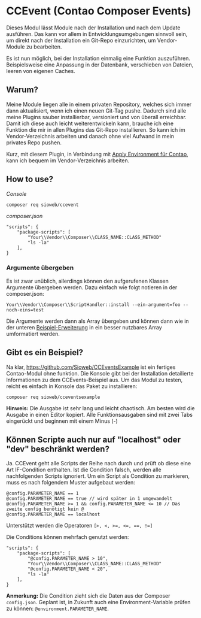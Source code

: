 # CCEvent (Contao Composer Events)

Dieses Modul lässt Module nach der Installation und nach dem Update ausführen. Das kann vor allem in Entwicklungsumgebungen sinnvoll sein, um direkt nach der Installation ein Git-Repo einzurichten, um Vendor-Module zu bearbeiten.

Es ist nun möglich, bei der Installation einmalig eine Funktion auszuführen. Beispielsweise eine Anpassung in der Datenbank, verschieben von Dateien, leeren von eigenen Caches.

## Warum?

Meine Module liegen alle in einem privaten Repository, welches sich immer dann aktualisiert, wenn ich einen neuen Git-Tag pushe. Dadurch sind alle meine Plugins sauber installierbar, versioniert und von überall erreichbar. Damit ich diese auch leicht weiterentwickeln kann, brauche ich eine Funktion die mir in allen Plugins das Git-Repo installieren. So kann ich im Vendor-Verzeichnis arbeiten und danach ohne viel Aufwand in mein privates Repo pushen.

Kurz, mit diesem Plugin, in Verbindung mit [Apply Environment für Contao](https://github.com/Sioweb/ApplyEnvironment), kann ich bequem im Vendor-Verzeichnis arbeiten.

## How to use?

*Console*

    composer req sioweb/ccevent

*composer.json*

    "scripts": {
        "package-scripts": [
            "Your\\Vendor\\Composer\\CLASS_NAME::CLASS_METHOD"
            "ls -la"
        ],
    }
 
### Argumente übergeben

Es ist zwar unüblich, allerdings können den aufgerufenen Klassen Argumente übergeben werden. Dazu einfach wie folgt notieren in der composer.json:

    Your\\Vendor\\Composer\\ScriptHandler::install --ein-argument=foo --noch-eins=test
    
Die Argumente werden dann als Array übergeben und können dann wie in der unteren [Beispiel-Erweiterung](https://github.com/Sioweb/CCEventsExample) in ein besser nutzbares Array umformatiert werden. 

## Gibt es ein Beispiel?

Na klar, https://github.com/Sioweb/CCEventsExample ist ein fertiges Contao-Modul ohne funktion. Die Konsole gibt bei der Installation detailierte Informationen zu dem CCEvents-Beispiel aus. Um das Modul zu testen, reicht es einfach in Konsole das Paket zu installieren:

    composer req sioweb/cceventsexample

**Hinweis:** Die Ausgabe ist sehr lang und leicht chaotisch. Am besten wird die Ausgabe in einen Editor kopiert. Alle Funktionsausgaben sind mit zwei Tabs eingerückt und beginnen mit einem Minus (-)

## Können Scripte auch nur auf "localhost" oder "dev" beschränkt werden?

Ja. CCEvent geht alle Scripts der Reihe nach durch und prüft ob diese eine Art IF-Condition enthalten. Ist die Condition falsch, werden alle nachfolgenden Scripts ignoriert. Um ein Script als Condition zu markieren, muss es nach folgendem Muster aufgebaut werden: 

    @config.PARAMETER_NAME == 1
    @config.PARAMETER_NAME == true // wird später in 1 umgewandelt
    @config.PARAMETER_NAME >= 1 && config.PARAMETER_NAME <= 10 // Das zweite config benötigt kein @
    @config.PARAMETER_NAME == localhost

Unterstützt werden die Operatoren `[>, <, >=, <=, ==, !=]`

Die Conditions können mehrfach genutzt werden:

    "scripts": {
        "package-scripts": [
            "@config.PARAMETER_NAME > 10",
            "Your\\Vendor\\Composer\\CLASS_NAME::CLASS_METHOD"
            "@config.PARAMETER_NAME < 20",
            "ls -la"
        ],
    }
    
**Anmerkung:** Die Condition zieht sich die Daten aus der Composer `config.json`. Geplant ist, in Zukunft auch eine Environment-Variable prüfen zu können: `@environment.PARAMETER_NAME`. 
